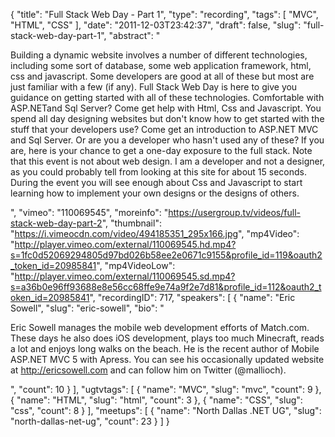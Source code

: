 {
  "title": "Full Stack Web Day - Part 1",
  "type": "recording",
  "tags": [
    "MVC",
    "HTML",
    "CSS"
  ],
  "date": "2011-12-03T23:42:37",
  "draft": false,
  "slug": "full-stack-web-day-part-1",
  "abstract": "<p>Building a dynamic website involves a number of different technologies, including some sort of database, some web application framework, html, css and javascript. Some developers are good at all of these but most are just familiar with a few (if any). Full Stack Web Day is here to give you guidance on getting started with all of these technologies. Comfortable with ASP.NETand Sql Server? Come get help with Html, Css and Javascript. You spend all day designing websites but don't know how to get started with the stuff that your developers use? Come get an introduction to ASP.NET MVC and Sql Server. Or are you a developer who hasn't used any of these? If you are, here is your chance to get a one-day exposure to the full stack. Note that this event is not about web design. I am a developer and not a designer, as you could probably tell from looking at this site for about 15 seconds. During the event you will see enough about Css and Javascript to start learning how to implement your own designs or the designs of others.</p>",
  "vimeo": "110069545",
  "moreinfo": "https://usergroup.tv/videos/full-stack-web-day-part-2",
  "thumbnail": "https://i.vimeocdn.com/video/494185351_295x166.jpg",
  "mp4Video": "http://player.vimeo.com/external/110069545.hd.mp4?s=1fc0d52069294805d97bd026b58ee2e0671c9155&profile_id=119&oauth2_token_id=20985841",
  "mp4VideoLow": "http://player.vimeo.com/external/110069545.sd.mp4?s=a36b0e96ff93688e8e56cc68ffe9e74a9f2e7d81&profile_id=112&oauth2_token_id=20985841",
  "recordingID": 717,
  "speakers": [
    {
      "name": "Eric Sowell",
      "slug": "eric-sowell",
      "bio": "<p>Eric Sowell manages the mobile web development efforts of Match.com. These days he also does iOS development, plays too much Minecraft, reads a lot and enjoys long walks on the beach. He is the recent author of Mobile ASP.NET MVC 5 with Apress. You can see his occasionally updated website at http://ericsowell.com and can follow him on Twitter (@mallioch).</p>",
      "count": 10
    }
  ],
  "ugtvtags": [
    {
      "name": "MVC",
      "slug": "mvc",
      "count": 9
    },
    {
      "name": "HTML",
      "slug": "html",
      "count": 3
    },
    {
      "name": "CSS",
      "slug": "css",
      "count": 8
    }
  ],
  "meetups": [
    {
      "name": "North Dallas .NET UG",
      "slug": "north-dallas-net-ug",
      "count": 23
    }
  ]
}